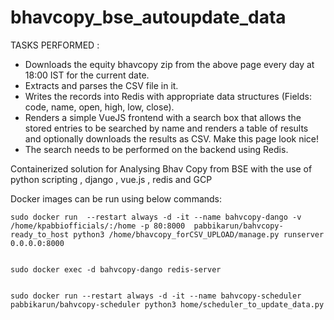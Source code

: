 # bhavcopy_bse_autoupdate_data

TASKS PERFORMED :
- Downloads the equity bhavcopy zip from the above page every day at 18:00 IST for the current date.
- Extracts and parses the CSV file in it.
- Writes the records into Redis with appropriate data structures (Fields: code, name, open, high, low, close).
- Renders a simple VueJS frontend with a search box that allows the stored entries to be searched by name and renders a table of results and optionally downloads the results as CSV. Make this page look nice!
- The search needs to be performed on the backend using Redis.




Containerized solution for Analysing Bhav Copy from BSE with the use of python scripting , django , vue.js , redis and GCP

Docker images can be run using below commands:


	sudo docker run  --restart always -d -it --name bahvcopy-dango -v /home/kpabbiofficials/:/home -p 80:8000  pabbikarun/bahvcopy-ready_to_host python3 /home/bhavcopy_forCSV_UPLOAD/manage.py runserver 0.0.0.0:8000


	sudo docker exec -d bahvcopy-dango redis-server


	sudo docker run --restart always -d -it --name bahvcopy-scheduler pabbikarun/bahvcopy-scheduler python3 home/scheduler_to_update_data.py
